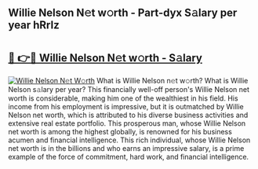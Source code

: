 ## Willie Nelson N𝚎t w𝚘rth - Part-dyx S𝚊lary per year hRrlz

# <h2><a href="http://gc20dni.nevu.top/?p=Willie+Nelson">🔗 👉🔴 Willie Nelson N𝚎t w𝚘rth - S𝚊lary</a></h2>

[![Willie Nelson N𝚎t W𝚘rth](https://i.imgur.com/Oavwk0R.jpeg)](http://gc20dni.nevu.top/?p=Willie+Nelson)
What is Willie Nelson n𝚎t w𝚘rth? What is Willie Nelson s𝚊lary per year?
This financially well-off person's Willie Nelson net worth is considerable, making him one of the wealthiest in his field. His income from his employment is impressive, but it is outmatched by Willie Nelson net worth, which is attributed to his diverse business activities and extensive real estate portfolio. This prosperous man, whose Willie Nelson net worth is among the highest globally, is renowned for his business acumen and financial intelligence. This rich individual, whose Willie Nelson net worth is in the billions and who earns an impressive salary, is a prime example of the force of commitment, hard work, and financial intelligence.
